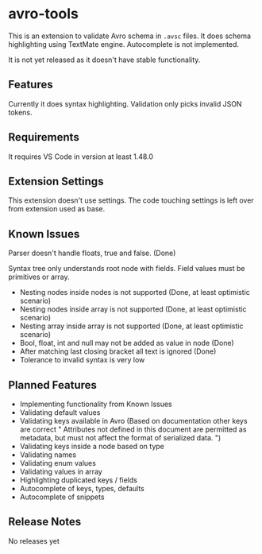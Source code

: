 # avro-tools

This is an extension to validate Avro schema in `.avsc` files. It does schema highlighting using TextMate engine. Autocomplete is not implemented.

It is not yet released as it doesn't have stable functionality.

## Features

Currently it does syntax highlighting. Validation only picks invalid JSON tokens.

## Requirements

It requires VS Code in version at least 1.48.0

## Extension Settings

This extension doesn't use settings. The code touching settings is left over from extension used as base.

## Known Issues

Parser doesn't handle floats, true and false. (Done)

Syntax tree only understands root node with fields. Field values must be primitives or array.

* Nesting nodes inside nodes is not supported (Done, at least optimistic scenario)
* Nesting nodes inside array is not supported (Done, at least optimistic scenario)
* Nesting array inside array is not supported (Done, at least optimistic scenario)
* Bool, float, int and null may not be added as value in node (Done)
* After matching last closing bracket all text is ignored (Done)
* Tolerance to invalid syntax is very low

## Planned Features

* Implementing functionality from Known Issues
* Validating default values
* Validating keys available in Avro (Based on documentation other keys are correct " Attributes not defined in this document are permitted as metadata, but must not affect the format of serialized data. ")
* Validating keys inside a node based on type
* Validating names
* Validating enum values
* Validating values in array
* Highlighting duplicated keys / fields
* Autocomplete of keys, types, defaults
* Autocomplete of snippets

## Release Notes

No releases yet